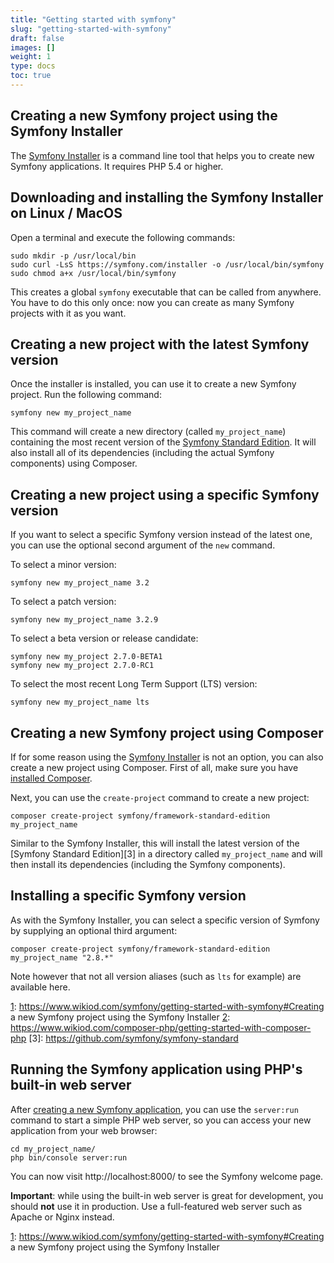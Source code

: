 ```yaml
---
title: "Getting started with symfony"
slug: "getting-started-with-symfony"
draft: false
images: []
weight: 1
type: docs
toc: true
---
```


## Creating a new Symfony project using the Symfony Installer
The [Symfony Installer][1] is a command line tool that helps you to create new Symfony applications. It requires PHP 5.4 or higher.

## Downloading and installing the Symfony Installer on Linux / MacOS ##

Open a terminal and execute the following commands:

    sudo mkdir -p /usr/local/bin
    sudo curl -LsS https://symfony.com/installer -o /usr/local/bin/symfony
    sudo chmod a+x /usr/local/bin/symfony

This creates a global `symfony` executable that can be called from anywhere. You have to do this only once: now you can create as many Symfony projects with it as you want.

## Creating a new project with the latest Symfony version ##

Once the installer is installed, you can use it to create a new Symfony project. Run the following command:

    symfony new my_project_name

This command will create a new directory (called `my_project_name`) containing the most recent version of the [Symfony Standard Edition][2]. It will also install all of its dependencies (including the actual Symfony components) using Composer.

## Creating a new project using a specific Symfony version ##

If you want to select a specific Symfony version instead of the latest one, you can use the optional second argument of the `new` command.

To select a minor version:

    symfony new my_project_name 3.2

To select a patch version:

    symfony new my_project_name 3.2.9

To select a beta version or release candidate:

    symfony new my_project 2.7.0-BETA1
    symfony new my_project 2.7.0-RC1

To select the most recent Long Term Support (LTS) version:

    symfony new my_project_name lts

  [1]: https://symfony.com/doc/current/setup.html#creating-symfony-applications
  [2]: https://github.com/symfony/symfony-standard

## Creating a new Symfony project using Composer
If for some reason using the [Symfony Installer][1] is not an option, you can also create a new project using Composer. First of all, make sure you have [installed Composer][2].

Next, you can use the `create-project` command to create a new project:

    composer create-project symfony/framework-standard-edition my_project_name

Similar to the Symfony Installer, this will install the latest version of the [Symfony Standard Edition][3] in a directory called `my_project_name` and will then install its dependencies (including the Symfony components).

## Installing a specific Symfony version ##

As with the Symfony Installer, you can select a specific version of Symfony by supplying an optional third argument:

    composer create-project symfony/framework-standard-edition my_project_name "2.8.*"

Note however that not all version aliases (such as `lts` for example) are available here.


  [1]: https://www.wikiod.com/symfony/getting-started-with-symfony#Creating a new Symfony project using the Symfony Installer
  [2]: https://www.wikiod.com/composer-php/getting-started-with-composer-php
  [3]: https://github.com/symfony/symfony-standard

## Running the Symfony application using PHP's built-in web server
After [creating a new Symfony application][1], you can use the `server:run` command to start a simple PHP web server, so you can access your new application from your web browser:

    cd my_project_name/
    php bin/console server:run

You can now visit http://localhost:8000/ to see the Symfony welcome page.

**Important**: while using the built-in web server is great for development, you should **not** use it in production. Use a full-featured web server such as Apache or Nginx instead.


  [1]: https://www.wikiod.com/symfony/getting-started-with-symfony#Creating a new Symfony project using the Symfony Installer

